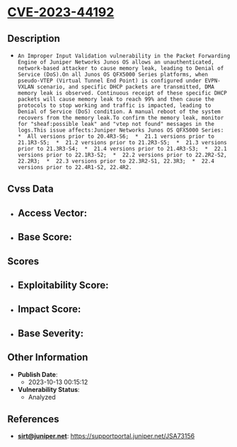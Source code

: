 
# [CVE-2023-44192](https://cve.mitre.org/cgi-bin/cvename.cgi?name=CVE-2023-44192)

## Description

- `An Improper Input Validation vulnerability in the Packet Forwarding Engine of Juniper Networks Junos OS allows an unauthenticated, network-based attacker to cause memory leak, leading to Denial of Service (DoS).On all Junos OS QFX5000 Series platforms, when pseudo-VTEP (Virtual Tunnel End Point) is configured under EVPN-VXLAN scenario, and specific DHCP packets are transmitted, DMA memory leak is observed. Continuous receipt of these specific DHCP packets will cause memory leak to reach 99% and then cause the protocols to stop working and traffic is impacted, leading to Denial of Service (DoS) condition. A manual reboot of the system recovers from the memory leak.To confirm the memory leak, monitor for "sheaf:possible leak" and "vtep not found" messages in the logs.This issue affects:Juniper Networks Junos OS QFX5000 Series:  *  All versions prior to 20.4R3-S6;  *  21.1 versions prior to 21.1R3-S5;  *  21.2 versions prior to 21.2R3-S5;  *  21.3 versions prior to 21.3R3-S4;  *  21.4 versions prior to 21.4R3-S3;  *  22.1 versions prior to 22.1R3-S2;  *  22.2 versions prior to 22.2R2-S2, 22.2R3;  *  22.3 versions prior to 22.3R2-S1, 22.3R3;  *  22.4 versions prior to 22.4R1-S2, 22.4R2.`

## Cvss Data

- **Access Vector**:
  - 
- **Base Score**:
  - 

## Scores

- **Exploitability Score**:
  - 
- **Impact Score**:
  - 
- **Base Severity**:
  - 

## Other Information

- **Publish Date**:
  - 2023-10-13 00:15:12
- **Vulnerability Status**:
  - Analyzed

## References

- **sirt@juniper.net**: https://supportportal.juniper.net/JSA73156
